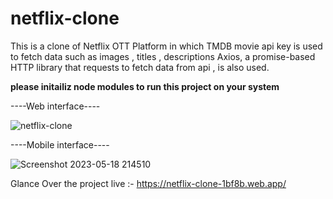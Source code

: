 # netflix-clone
This is a clone of Netflix OTT Platform in which TMDB movie api key is used to fetch data such as images , titles , descriptions
Axios, a promise-based HTTP library that requests to fetch data from api , is also used.

**please initailiz node modules to run this project on your system**

----Web interface----

![netflix-clone](https://github.com/shivamjha2705/netflix-clone/assets/69563640/96dabc05-59d8-4f12-b9dc-1feaf9fc51bc)

----Mobile interface----

![Screenshot 2023-05-18 214510](https://github.com/shivamjha2705/netflix-clone/assets/69563640/7c130ad7-9a45-4594-ac81-dd0538691a7c)

Glance Over the project live :- https://netflix-clone-1bf8b.web.app/

